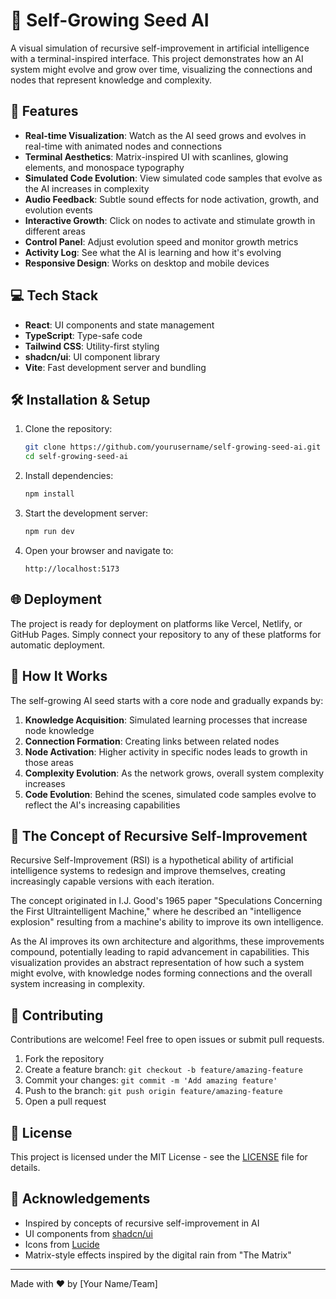 
# 🌱 Self-Growing Seed AI

A visual simulation of recursive self-improvement in artificial intelligence with a terminal-inspired interface. This project demonstrates how an AI system might evolve and grow over time, visualizing the connections and nodes that represent knowledge and complexity.



## 🚀 Features

- **Real-time Visualization**: Watch as the AI seed grows and evolves in real-time with animated nodes and connections
- **Terminal Aesthetics**: Matrix-inspired UI with scanlines, glowing elements, and monospace typography
- **Simulated Code Evolution**: View simulated code samples that evolve as the AI increases in complexity
- **Audio Feedback**: Subtle sound effects for node activation, growth, and evolution events
- **Interactive Growth**: Click on nodes to activate and stimulate growth in different areas
- **Control Panel**: Adjust evolution speed and monitor growth metrics
- **Activity Log**: See what the AI is learning and how it's evolving
- **Responsive Design**: Works on desktop and mobile devices

## 💻 Tech Stack

- **React**: UI components and state management
- **TypeScript**: Type-safe code
- **Tailwind CSS**: Utility-first styling
- **shadcn/ui**: UI component library
- **Vite**: Fast development server and bundling

## 🛠️ Installation & Setup

1. Clone the repository:
   ```bash
   git clone https://github.com/yourusername/self-growing-seed-ai.git
   cd self-growing-seed-ai
   ```

2. Install dependencies:
   ```bash
   npm install
   ```

3. Start the development server:
   ```bash
   npm run dev
   ```

4. Open your browser and navigate to:
   ```
   http://localhost:5173
   ```

## 🌐 Deployment

The project is ready for deployment on platforms like Vercel, Netlify, or GitHub Pages. Simply connect your repository to any of these platforms for automatic deployment.

## 📖 How It Works

The self-growing AI seed starts with a core node and gradually expands by:

1. **Knowledge Acquisition**: Simulated learning processes that increase node knowledge
2. **Connection Formation**: Creating links between related nodes
3. **Node Activation**: Higher activity in specific nodes leads to growth in those areas
4. **Complexity Evolution**: As the network grows, overall system complexity increases
5. **Code Evolution**: Behind the scenes, simulated code samples evolve to reflect the AI's increasing capabilities

## 🧠 The Concept of Recursive Self-Improvement

Recursive Self-Improvement (RSI) is a hypothetical ability of artificial intelligence systems to redesign and improve themselves, creating increasingly capable versions with each iteration.

The concept originated in I.J. Good's 1965 paper "Speculations Concerning the First Ultraintelligent Machine," where he described an "intelligence explosion" resulting from a machine's ability to improve its own intelligence.

As the AI improves its own architecture and algorithms, these improvements compound, potentially leading to rapid advancement in capabilities. This visualization provides an abstract representation of how such a system might evolve, with knowledge nodes forming connections and the overall system increasing in complexity.

## 🤝 Contributing

Contributions are welcome! Feel free to open issues or submit pull requests.

1. Fork the repository
2. Create a feature branch: `git checkout -b feature/amazing-feature`
3. Commit your changes: `git commit -m 'Add amazing feature'`
4. Push to the branch: `git push origin feature/amazing-feature`
5. Open a pull request

## 📜 License

This project is licensed under the MIT License - see the [LICENSE](LICENSE) file for details.

## 🙏 Acknowledgements

- Inspired by concepts of recursive self-improvement in AI
- UI components from [shadcn/ui](https://ui.shadcn.com/)
- Icons from [Lucide](https://lucide.dev/)
- Matrix-style effects inspired by the digital rain from "The Matrix"

---

Made with ❤️ by [Your Name/Team]
